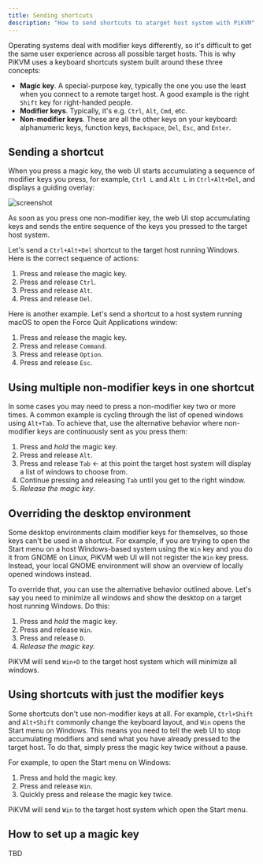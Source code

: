 ```yaml
---
title: Sending shortcuts
description: "How to send shortcuts to atarget host system with PiKVM"
---
```


Operating systems deal with modifier keys differently, so it's difficult to get the same user experience across all possible target hosts. This is why PiKVM uses a keyboard shortcuts system built around these three concepts:

- **Magic key**. A special-purpose key, typically the one you use the least when you connect to a remote target host. A good example is the right `Shift` key for right-handed people.
-  **Modifier keys**. Typically, it's e.g. `Ctrl`, `Alt`, `Cmd`, etc.
-  **Non-modifier keys**. These are all the other keys on your keyboard: alphanumeric keys, function keys, `Backspace`, `Del`, `Esc`, and `Enter`.

## Sending a shortcut

When you press a magic key, the web UI starts accumulating a sequence of modifier keys you press, for example, `Ctrl L` and `Alt L` in `Ctrl+Alt+Del`, and displays a guiding overlay:

![screenshot](_shortcuts/shortcut-overlay.webp)

As soon as you press one non-modifier key, the web UI stop accumulating keys and sends the entire sequence of the keys you pressed to the target host system.

Let's send a `Ctrl+Alt+Del` shortcut to the target host running Windows. Here is the correct sequence of actions:

1. Press and release the magic key.
2. Press and release `Ctrl`.
3. Press and release `Alt`.
4. Press and release `Del`.

Here is another example. Let's send a shortcut to a host system running macOS to open the Force Quit Applications window:

1. Press and release the magic key.
2. Press and release `Command`.
3. Press and release `Option`.
4. Press and release `Esc`.

## Using multiple non-modifier keys in one shortcut

In some cases you may need to press a non-modifier key two or more times. A common example is cycling through the list of opened windows using `Alt+Tab`. To achieve that, use the alternative behavior where non-modifier keys are continuously sent as you press them:

1. Press and _hold_ the magic key.
2. Press and release `Alt`.
3. Press and release `Tab` ← at this point the target host system will display a list of windows to choose from.
4. Continue pressing and releasing `Tab` until you get to the right window.
5. _Release the magic key_.

## Overriding the desktop environment

Some desktop environments claim modifier keys for themselves, so those keys can't be used in a shortcut. For example, if you are trying to open the Start menu on a host Windows-based system using the `Win` key and you do it from GNOME on Linux, PiKVM web UI will not register the `Win` key press. Instead, your local GNOME environment will show an overview of locally opened windows instead.

To override that, you can use the alternative behavior outlined above. Let's say you need to minimize all windows and show the desktop on a target host running Windows. Do this:

1. Press and _hold_ the magic key.
2. Press and release `Win`.
3. Press and release `D`.
4. _Release the magic key._

PiKVM will send `Win+D` to the target host system which will minimize all windows.

## Using shortcuts with just the modifier keys

Some shortcuts don't use non-modifier keys at all. For example, `Ctrl+Shift` and `Alt+Shift` commonly change the keyboard layout, and `Win` opens the Start menu on Windows. This means you need to tell the web UI to stop accumulating modifiers and send what you have already pressed to the target host. To do that, simply press the magic key twice without a pause.

For example, to open the Start menu on Windows:

1. Press and hold the magic key.
2. Press and release `Win`.
3. Quickly press and release the magic key twice.

PiKVM will send `Win` to the target host system which open the Start menu.

## How to set up a magic key

TBD